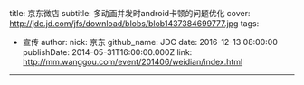 title: 京东微店
subtitle: 多动画并发时android卡顿的问题优化
cover: http://jdc.jd.com/jfs/download/blobs/blob1437384699777.jpg
tags:
  - 宣传
author:
  nick: 京东
  github_name: JDC
date: 2016-12-13 08:00:00
publishDate: 2014-05-31T16:00:00.000Z
link: http://mm.wanggou.com/event/201406/weidian/index.html

---